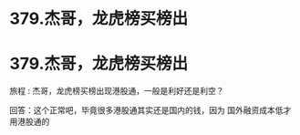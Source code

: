 # 379.杰哥，龙虎榜买榜出

# 379.杰哥，龙虎榜买榜出

旅程 : 杰哥，龙虎榜买榜出现港股通，一般是利好还是利空？

回答：这个正常吧，毕竟很多港股通其实还是国内的钱，因为 国外融资成本低才用港股通的